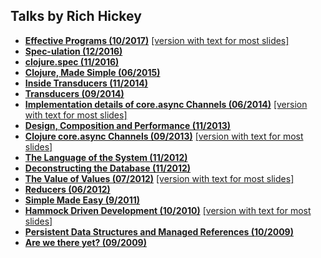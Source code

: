 Talks by Rich Hickey
--------------------

* **[Effective Programs (10/2017)](EffectivePrograms.md)** [[version with text for most slides]](EffectivePrograms-mostly-text.md)
* **[Spec-ulation (12/2016)](Spec_ulation.md)**
* **[clojure.spec (11/2016)](ClojureSpec.md)**
* **[Clojure, Made Simple (06/2015)](ClojureMadeSimple.md)**
* **[Inside Transducers (11/2014)](InsideTransducers.md)**
* **[Transducers (09/2014)](Transducers.md)**
* **[Implementation details of core.async Channels (06/2014)](ImplementationDetails.md)** [[version with text for most slides]](ImplementationDetails-mostly-text.md)
* **[Design, Composition and Performance (11/2013)](DesignCompositionPerformance.md)**
* **[Clojure core.async Channels (09/2013)](CoreAsync.md)** [[version with text for most slides]](CoreAsync-mostly-text.md)
* **[The Language of the System (11/2012)](LanguageSystem.md)**
* **[Deconstructing the Database (11/2012)](DeconstructingTheDatabase.md)**
* **[The Value of Values (07/2012)](ValueOfValues.md)** [[version with text for most slides]](ValueOfValues-mostly-text.md)
* **[Reducers (06/2012)](Reducers.md)**
* **[Simple Made Easy (9/2011)](SimpleMadeEasy.md)**
* **[Hammock Driven Development (10/2010)](HammockDrivenDev.md)** [[version with text for most slides]](HammockDrivenDev-mostly-text.md)
* **[Persistent Data Structures and Managed References (10/2009)](PersistentDataStructure.md)**
* **[Are we there yet? (09/2009)](AreWeThereYet.md)**
